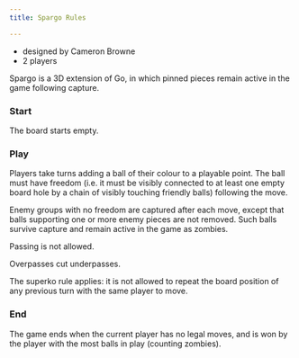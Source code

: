 ```yaml
---
title: Spargo Rules

---
```


* designed by Cameron Browne
* 2 players

Spargo is a 3D extension of Go, in which pinned pieces remain active in the game
following capture.

### Start
The board starts empty.

### Play
Players take turns adding a ball of their colour to a playable
point. The ball must have freedom (i.e. it must be visibly connected
to at least one empty board hole by a chain of visibly touching
friendly balls) following the move.

Enemy groups with no freedom are captured after each move,
except that balls supporting one or more enemy pieces are not
removed. Such balls survive capture and remain active in the
game as zombies.

Passing is not allowed.

Overpasses cut underpasses.

The superko rule applies: it is not allowed to repeat the board position of
any previous turn with the same player to move.

### End
The game ends when the current player has no legal moves,
and is won by the player with the most balls in play (counting zombies).
